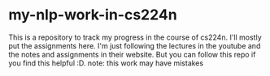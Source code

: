 # my-nlp-work-in-cs224n
This is a repository to track my progress in the course of cs224n. I'll mostly put the assignments here. I'm just following the lectures in the youtube and the notes and assignments in their website.
But you can follow this repo if you find this helpful :D.
note: this work may have mistakes
